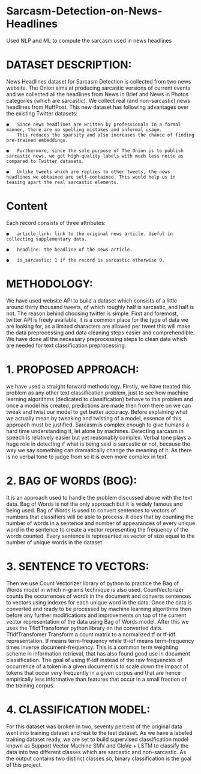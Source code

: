 # Sarcasm-Detection-on-News-Headlines

Used NLP and ML to compute the sarcasm used in news headlines

# DATASET DESCRIPTION:

News Headlines dataset for Sarcasm Detection is collected from two news website. The Onion aims at producing sarcastic versions of current events and we collected all the headlines from News in Brief and News in Photos categories (which are sarcastic). We collect real (and non-sarcastic) news headlines from HuffPost. This new dataset has following advantages over the existing Twitter datasets:

    ●	Since news headlines are written by professionals in a formal manner, there are no spelling mistakes and informal usage.
        This reduces the sparsity and also increases the chance of finding pre-trained embeddings.

    ●	Furthermore, since the sole purpose of The Onion is to publish sarcastic news, we get high-quality labels with much less noise as compared to Twitter datasets.

    ●	Unlike tweets which are replies to other tweets, the news headlines we obtained are self-contained. This would help us in teasing apart the real sarcastic elements.
  
# Content

Each record consists of three attributes:

    ●	article_link: link to the original news article. Useful in collecting supplementary data.
  
    ●	headline: the headline of the news article.
  
    ●	is_sarcastic: 1 if the record is sarcastic otherwise 0.

# METHODOLOGY:

We have used website API to build a dataset which consists of a little around thirty thousand tweets, of which roughly half is sarcastic, and half is not. The reason behind choosing twitter is simple. First and foremost, twitter API is freely available, it is a common place for the type of data we are looking for, as a limited characters are allowed per tweet this will make the data preprocessing and data cleaning steps easier and comprehendible. We have done all the necessary preprocessing steps to clean data which are needed for text classification preprocessing. 

# 1.	PROPOSED APPROACH:

we have used a straight forward methodology. Firstly, we have treated this problem as any other text classification problem, just to see how machine learning algorithms (dedicated to classification) behave to this problem and once a model his created, predictions are made then from there on we can tweak and twist our model to get better accuracy. Before explaining what we actually mean by tweaking and twisting of a model, essence of this approach must be justified. Sarcasm is complex enough to give humans a hard time understanding it, let alone by machines. Detecting sarcasm in speech is relatively easier but yet reasonably complex. Verbal tone plays a huge role in detecting if what is being said is sarcastic or not, because the way we say something can dramatically change the meaning of it. As there is no verbal tone to judge from so it is even more complex in text.

# 2.	BAG OF WORDS (BOG):

It is an approach used to handle the problem discussed above with the text data. Bag of Words is not the only approach but it is widely famous and being used. Bag of Words is used to convert sentences to vectors of numbers that classifiers will be able to process. It does that by counting the number of words in a sentence and number of appearances of every unique word in the sentence to create a vector representing the frequency of the words counted. Every sentence is represented as vector of size equal to the number of unique words in the dataset.  

# 3.	SENTENCE TO VECTORS:

Then we use Count Vectorizer library of python to practice the Bag of Words model in which n-grams technique is also used. CountVectorizer counts the occurrences of words in the document and converts sentences to vectors using indexes for each unique word in the data. Once the data is converted and ready to be processed by machine learning algorithms then before any further modifications and improvements on top of the current vector representation of the data using Bag of Words model. After this we uses the TfidfTransfomer python library on the converted data. TfidfTransfomer Transform a count matrix to a normalized tf or tf-idf representation. tf means term-frequency while tf-idf means term-frequency times inverse document-frequency. This is a common term weighting scheme in information retrieval, that has also found good use in document classification. The goal of using tf-idf instead of the raw frequencies of occurrence of a token in a given document is to scale down the impact of tokens that occur very frequently in a given corpus and that are hence empirically less informative than features that occur in a small fraction of the training corpus.

# 4.	CLASSIFICATION MODEL:
For this dataset was broken in two, seventy percent of the original data went into training dataset and rest to the test dataset. As we have a labeled training dataset ready, we are set to build supervised classification model known as Support Vector Machine SMV and GloVe + LSTM to classify the data into two different classes which are sarcastic and non-sarcastic. As the output contains two distinct classes so, binary classification is the goal of this project. 



